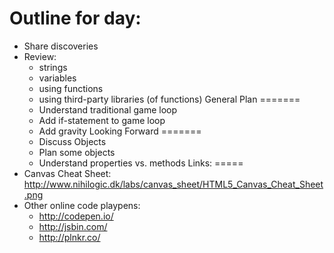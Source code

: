 Outline for day:
=======
* Share discoveries
* Review:
	* strings
	* variables
	* using functions
	* using third-party libraries (of functions)
General Plan
=======
	* Understand traditional game loop
	* Add if-statement to game loop
	* Add gravity
Looking Forward
=======
	* Discuss Objects
	* Plan some objects
	* Understand properties vs. methods
Links:
===== 
* Canvas Cheat Sheet: http://www.nihilogic.dk/labs/canvas_sheet/HTML5_Canvas_Cheat_Sheet.png
* Other online code playpens:
	* http://codepen.io/
	* http://jsbin.com/
	* http://plnkr.co/